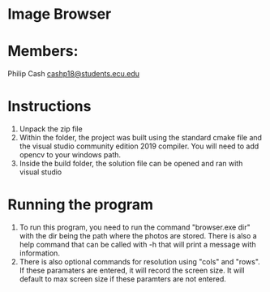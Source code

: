 # Image Browser

# Members: 

Philip Cash cashp18@students.ecu.edu

# Instructions

1. Unpack the zip file
2. Within the folder, the project was built using the standard cmake file and the visual studio community edition 2019 compiler. You will need to add opencv to your windows path.
3. Inside the build folder, the solution file can be opened and ran with visual studio

# Running the program

1. To run this program, you need to run the command "browser.exe dir" with the dir being the path where the photos are stored. There is also a help command that can be called with -h that will print a message with information.
2. There is also optional commands for resolution using "cols" and "rows". If these paramaters are entered, it will record the screen size. It will default to max screen size if these paramters are not entered.

